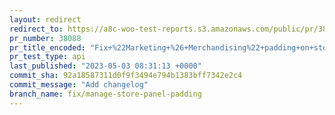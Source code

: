 ```yaml
---
layout: redirect
redirect_to: https://a8c-woo-test-reports.s3.amazonaws.com/public/pr/38088/api/index.html
pr_number: 38088
pr_title_encoded: "Fix+%22Marketing+%26+Merchandising%22+padding+on+store+management+panel"
pr_test_type: api
last_published: "2023-05-03 08:31:13 +0000"
commit_sha: 92a18587311d0f9f3494e794b1383bff7342e2c4
commit_message: "Add changelog"
branch_name: fix/manage-store-panel-padding
---
```

